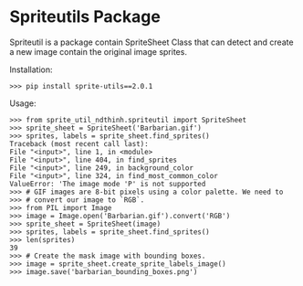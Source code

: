 # Spriteutils Package

Spriteutil is a package contain SpriteSheet Class that can detect and create a new image contain the original image sprites.


Installation:

```shell
>>> pip install sprite-utils==2.0.1
```

Usage:

```shell
>>> from sprite_util_ndthinh.spriteutil import SpriteSheet
>>> sprite_sheet = SpriteSheet('Barbarian.gif')
>>> sprites, labels = sprite_sheet.find_sprites()
Traceback (most recent call last):
File "<input>", line 1, in <module>
File "<input>", line 404, in find_sprites
File "<input>", line 249, in background_color
File "<input>", line 324, in find_most_common_color
ValueError: 'The image mode 'P' is not supported
>>> # GIF images are 8-bit pixels using a color palette. We need to
>>> # convert our image to `RGB`.
>>> from PIL import Image
>>> image = Image.open('Barbarian.gif').convert('RGB')
>>> sprite_sheet = SpriteSheet(image)
>>> sprites, labels = sprite_sheet.find_sprites()
>>> len(sprites)
39
>>> # Create the mask image with bounding boxes.
>>> image = sprite_sheet.create_sprite_labels_image()
>>> image.save('barbarian_bounding_boxes.png')
```

